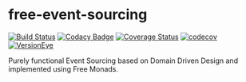 # free-event-sourcing
[![Build Status](https://travis-ci.org/msiegenthaler/free-event-sourcing.svg?branch=master)](https://travis-ci.org/msiegenthaler/free-event-sourcing)
[![Codacy Badge](https://api.codacy.com/project/badge/Grade/f27964cb900d4e55940ef7eecfb1a48f)](https://www.codacy.com/app/msiegenthaler/free-event-sourcing?utm_source=github.com&amp;utm_medium=referral&amp;utm_content=msiegenthaler/free-event-sourcing&amp;utm_campaign=Badge_Grade)
[![Coverage Status](https://coveralls.io/repos/github/msiegenthaler/free-event-sourcing/badge.svg?branch=master)](https://coveralls.io/github/msiegenthaler/free-event-sourcing?branch=master)
[![codecov](https://codecov.io/gh/msiegenthaler/free-event-sourcing/branch/master/graph/badge.svg)](https://codecov.io/gh/msiegenthaler/free-event-sourcing)
[![VersionEye](https://www.versioneye.com/user/projects/5735bd58ebad9c000ef76535/badge.svg)](https://www.versioneye.com/user/projects/5735bd58ebad9c000ef76535)

Purely functional Event Sourcing based on Domain Driven Design and implemented using Free Monads.
